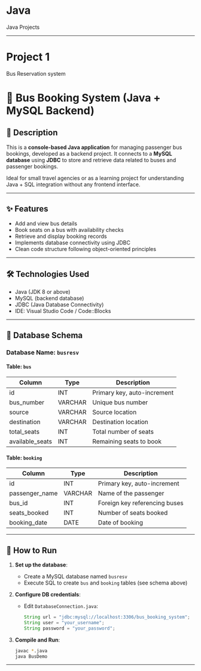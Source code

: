 # Java
Java Projects


---------------------------------------------------------------------------------------------------------------------------------------------------------------------------------------------------------------

# Project 1

Bus Reservation system

# 🚌 Bus Booking System (Java + MySQL Backend)

## 📄 Description
This is a **console-based Java application** for managing passenger bus bookings, developed as a backend project. It connects to a **MySQL database** using **JDBC** to store and retrieve data related to buses and passenger bookings.

Ideal for small travel agencies or as a learning project for understanding Java + SQL integration without any frontend interface.

---

## ✨ Features
- Add and view bus details
- Book seats on a bus with availability checks
- Retrieve and display booking records
- Implements database connectivity using JDBC
- Clean code structure following object-oriented principles

---

## 🛠️ Technologies Used
- Java (JDK 8 or above)
- MySQL (backend database)
- JDBC (Java Database Connectivity)
- IDE: Visual Studio Code / Code::Blocks

---

## 💾 Database Schema

### Database Name: `busresv`

#### Table: `bus`
| Column          | Type        | Description               |
|-----------------|-------------|---------------------------|
| id              | INT         | Primary key, auto-increment |
| bus_number      | VARCHAR     | Unique bus number         |
| source          | VARCHAR     | Source location           |
| destination     | VARCHAR     | Destination location      |
| total_seats     | INT         | Total number of seats     |
| available_seats | INT         | Remaining seats to book   |

#### Table: `booking`
| Column          | Type        | Description                  |
|-----------------|-------------|------------------------------|
| id              | INT         | Primary key, auto-increment |
| passenger_name  | VARCHAR     | Name of the passenger       |
| bus_id          | INT         | Foreign key referencing buses |
| seats_booked    | INT         | Number of seats booked      |
| booking_date    | DATE        | Date of booking             |

---

## 🚀 How to Run

1. **Set up the database**:
   - Create a MySQL database named `busresv`
   - Execute SQL to create `bus` and `booking` tables (see schema above)

2. **Configure DB credentials**:
   - Edit `DatabaseConnection.java`:
     ```java
     String url = "jdbc:mysql://localhost:3306/bus_booking_system";
     String user = "your_username";
     String password = "your_password";
     ```

3. **Compile and Run**:
   ```bash
   javac *.java
   java BusDemo


-------------------------------------------------------------------------------------------------------------------------------------------------------------------------------------------------------------
